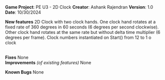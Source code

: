   
**Game Project**:  PE U3 - 2D Clock
**Creator**:  Ashank Rajendran
**Version**:   1.0
**Date**: 10/30/2024

**New features**
2D Clock with two clock hands. 
One clock hand rotates at a fixed rate of 360 degrees in 60 seconds (6 degrees per second clockwise). 
Other clock hand rotates at the same rate but without delta time multiplier (6 degrees per frame).
Clock numbers instantiated on Start() from 12 to 1 o clock

﻿  
**Fixes**
None
﻿  
**Improvements** *(of existing features)*
None

**Known Bugs**
None

﻿  
